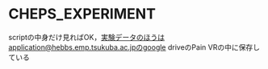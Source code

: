 # CHEPS_EXPERIMENT
scriptの中身だけ見ればOK，実験データのほうはapplication@hebbs.emp.tsukuba.ac.jpのgoogle driveのPain VRの中に保存している
